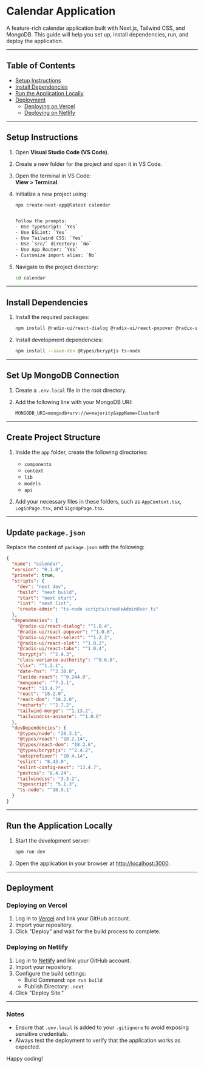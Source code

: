 # Calendar Application

A feature-rich calendar application built with Next.js, Tailwind CSS, and MongoDB. This guide will help you set up, install dependencies, run, and deploy the application.

---

## Table of Contents

- [Setup Instructions](#setup-instructions)
- [Install Dependencies](#install-dependencies)
- [Run the Application Locally](#run-the-application-locally)
- [Deployment](#deployment)
  - [Deploying on Vercel](#deploying-on-vercel)
  - [Deploying on Netlify](#deploying-on-netlify)

---

## Setup Instructions

1. Open **Visual Studio Code (VS Code)**.
2. Create a new folder for the project and open it in VS Code.
3. Open the terminal in VS Code:  
   **View > Terminal**.

4. Initialize a new project using:

   ```bash
   npx create-next-app@latest calendar


   Follow the prompts:
   - Use TypeScript: `Yes`
   - Use ESLint: `Yes`
   - Use Tailwind CSS: `Yes`
   - Use `src/` directory: `No`
   - Use App Router: `Yes`
   - Customize import alias: `No`

5. Navigate to the project directory:

   ```bash
   cd calendar
   ```

---

## Install Dependencies

1. Install the required packages:

   ```bash
   npm install @radix-ui/react-dialog @radix-ui/react-popover @radix-ui/react-select @radix-ui/react-slot @radix-ui/react-tabs class-variance-authority clsx date-fns lucide-react mongoose recharts tailwind-merge tailwindcss-animate bcryptjs
   ```

2. Install development dependencies:

   ```bash
   npm install --save-dev @types/bcryptjs ts-node
   ```

---

## Set Up MongoDB Connection

1. Create a `.env.local` file in the root directory.
2. Add the following line with your MongoDB URI:

   ```env
   MONGODB_URI=mongodb+srv://w=majority&appName=Cluster0
   ```

---

## Create Project Structure

1. Inside the `app` folder, create the following directories:
   - `components`
   - `context`
   - `lib`
   - `models`
   - `api`

2. Add your necessary files in these folders, such as `AppContext.tsx`, `LoginPage.tsx`, and `SignUpPage.tsx`.

---

## Update `package.json`

Replace the content of `package.json` with the following:

```json
{
  "name": "calendar",
  "version": "0.1.0",
  "private": true,
  "scripts": {
    "dev": "next dev",
    "build": "next build",
    "start": "next start",
    "lint": "next lint",
    "create-admin": "ts-node scripts/createAdminUser.ts"
  },
  "dependencies": {
    "@radix-ui/react-dialog": "^1.0.4",
    "@radix-ui/react-popover": "^1.0.6",
    "@radix-ui/react-select": "^1.2.2",
    "@radix-ui/react-slot": "^1.0.2",
    "@radix-ui/react-tabs": "^1.0.4",
    "bcryptjs": "^2.4.3",
    "class-variance-authority": "^0.6.0",
    "clsx": "^1.2.1",
    "date-fns": "^2.30.0",
    "lucide-react": "^0.244.0",
    "mongoose": "^7.3.1",
    "next": "13.4.7",
    "react": "18.2.0",
    "react-dom": "18.2.0",
    "recharts": "^2.7.2",
    "tailwind-merge": "^1.13.2",
    "tailwindcss-animate": "^1.0.6"
  },
  "devDependencies": {
    "@types/node": "20.3.1",
    "@types/react": "18.2.14",
    "@types/react-dom": "18.2.6",
    "@types/bcryptjs": "^2.4.2",
    "autoprefixer": "10.4.14",
    "eslint": "8.43.0",
    "eslint-config-next": "13.4.7",
    "postcss": "8.4.24",
    "tailwindcss": "3.3.2",
    "typescript": "5.1.3",
    "ts-node": "^10.9.1"
  }
}
```

---

## Run the Application Locally

1. Start the development server:

   ```bash
   npm run dev
   ```

2. Open the application in your browser at [http://localhost:3000](http://localhost:3000).

---

## Deployment

### Deploying on Vercel

1. Log in to [Vercel](https://vercel.com/) and link your GitHub account.
2. Import your repository.
3. Click "Deploy" and wait for the build process to complete.

### Deploying on Netlify

1. Log in to [Netlify](https://www.netlify.com/) and link your GitHub account.
2. Import your repository.
3. Configure the build settings:
   - Build Command: `npm run build`
   - Publish Directory: `.next`
4. Click "Deploy Site."

---

### Notes

- Ensure that `.env.local` is added to your `.gitignore` to avoid exposing sensitive credentials.
- Always test the deployment to verify that the application works as expected.

Happy coding!
```